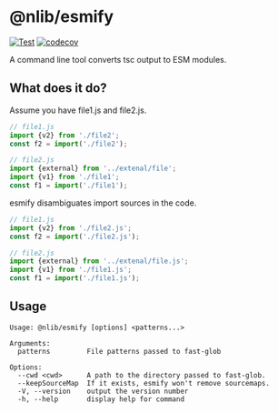 # @nlib/esmify

[![Test](https://github.com/nlibjs/esmify/actions/workflows/test.yml/badge.svg)](https://github.com/nlibjs/esmify/actions/workflows/test.yml)
[![codecov](https://codecov.io/gh/nlibjs/esmify/branch/master/graph/badge.svg)](https://codecov.io/gh/nlibjs/esmify)

A command line tool converts tsc output to ESM modules.

## What does it do?

Assume you have file1.js and file2.js.

```javascript
// file1.js
import {v2} from './file2';
const f2 = import('./file2');

// file2.js
import {external} from '../extenal/file';
import {v1} from './file1';
const f1 = import('./file1');
```

esmify disambiguates import sources in the code.

```javascript
// file1.js
import {v2} from './file2.js';
const f2 = import('./file2.js');

// file2.js
import {external} from '../extenal/file.js';
import {v1} from './file1.js';
const f1 = import('./file1.js');
```

## Usage

```
Usage: @nlib/esmify [options] <patterns...>

Arguments:
  patterns         File patterns passed to fast-glob

Options:
  --cwd <cwd>      A path to the directory passed to fast-glob.
  --keepSourceMap  If it exists, esmify won't remove sourcemaps.
  -V, --version    output the version number
  -h, --help       display help for command
```

